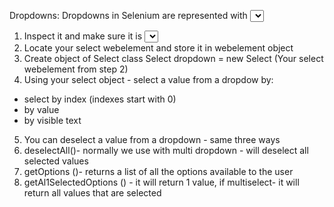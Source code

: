 Dropdowns:
  Dropdowns in Selenium are represented with <select> tag.
  Whenever you see a dropdown on a webpage:
1. Inspect it and make sure it is <select> element
2. Locate your select webelement and store it in webelement object
3. Create object of Select class
   Select dropdown = new Select (Your select webelement from step 2)
4. Using your select object - select a value from a dropdow by:
  - select by index (indexes start with 0)
  - by value
  - by visible text
5. You can deselect a value from a dropdown - same three ways
6. deselectAll()- normally we use with multi dropdown - will deselect all selected
  values
7. getOptions ()- returns a list of all the options available to the user
8. getAl1SelectedOptions () - it will return 1 value, if multiselect- it will
  return all values that are selected